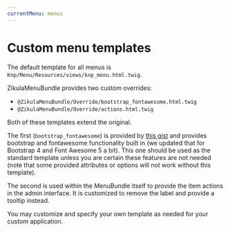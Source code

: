 ```yaml
---
currentMenu: menus
---
```

# Custom menu templates

The default template for all menus is `Knp/Menu/Resources/views/knp_menu.html.twig`.

ZikulaMenuBundle provides two custom overrides:

- `@ZikulaMenuBundle/Override/bootstrap_fontawesome.html.twig`
- `@ZikulaMenuBundle/Override/actions.html.twig`

Both of these templates extend the original.

The first (`bootstrap_fontawesome`) is provided by [this gist](https://gist.github.com/nateevans/9958390)
and provides bootstrap and fontawesome functionality built in (we updated that for Bootstrap 4 and Font Awesome 5 a bit).
This one should be used as the standard template unless you are certain these features are not needed
(note that some provided attributes or options will not work without this template).

The second is used within the MenuBundle itself to provide the item actions in the admin
interface. It is customized to remove the label and provide a tooltip instead.

You may customize and specify your own template as needed for your custom application.
